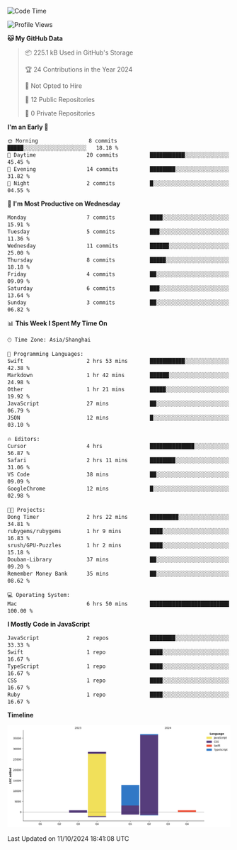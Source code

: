 <!--
**PascalDai/PascalDai** is a ✨ _special_ ✨ repository because its `README.md` (this file) appears on your GitHub profile.

Here are some ideas to get you started:

- 🔭 I’m currently working on ...
- 🌱 I’m currently learning ...
- 👯 I’m looking to collaborate on ...
- 🤔 I’m looking for help with ...
- 💬 Ask me about ...
- 📫 How to reach me: ...
- 😄 Pronouns: ...
- ⚡ Fun fact: ...
-->

<!--START_SECTION:waka-->
![Code Time](http://img.shields.io/badge/Code%20Time-613%20hrs-blue)

![Profile Views](http://img.shields.io/badge/Profile%20Views-1-blue)

**🐱 My GitHub Data** 

> 📦 225.1 kB Used in GitHub's Storage 
 > 
> 🏆 24 Contributions in the Year 2024
 > 
> 🚫 Not Opted to Hire
 > 
> 📜 12 Public Repositories 
 > 
> 🔑 0 Private Repositories 
 > 
**I'm an Early 🐤** 

```text
🌞 Morning                8 commits           █████░░░░░░░░░░░░░░░░░░░░   18.18 % 
🌆 Daytime                20 commits          ███████████░░░░░░░░░░░░░░   45.45 % 
🌃 Evening                14 commits          ████████░░░░░░░░░░░░░░░░░   31.82 % 
🌙 Night                  2 commits           █░░░░░░░░░░░░░░░░░░░░░░░░   04.55 % 
```
📅 **I'm Most Productive on Wednesday** 

```text
Monday                   7 commits           ████░░░░░░░░░░░░░░░░░░░░░   15.91 % 
Tuesday                  5 commits           ███░░░░░░░░░░░░░░░░░░░░░░   11.36 % 
Wednesday                11 commits          ██████░░░░░░░░░░░░░░░░░░░   25.00 % 
Thursday                 8 commits           █████░░░░░░░░░░░░░░░░░░░░   18.18 % 
Friday                   4 commits           ██░░░░░░░░░░░░░░░░░░░░░░░   09.09 % 
Saturday                 6 commits           ███░░░░░░░░░░░░░░░░░░░░░░   13.64 % 
Sunday                   3 commits           ██░░░░░░░░░░░░░░░░░░░░░░░   06.82 % 
```


📊 **This Week I Spent My Time On** 

```text
🕑︎ Time Zone: Asia/Shanghai

💬 Programming Languages: 
Swift                    2 hrs 53 mins       ███████████░░░░░░░░░░░░░░   42.38 % 
Markdown                 1 hr 42 mins        ██████░░░░░░░░░░░░░░░░░░░   24.98 % 
Other                    1 hr 21 mins        █████░░░░░░░░░░░░░░░░░░░░   19.92 % 
JavaScript               27 mins             ██░░░░░░░░░░░░░░░░░░░░░░░   06.79 % 
JSON                     12 mins             █░░░░░░░░░░░░░░░░░░░░░░░░   03.10 % 

🔥 Editors: 
Cursor                   4 hrs               ██████████████░░░░░░░░░░░   56.87 % 
Safari                   2 hrs 11 mins       ████████░░░░░░░░░░░░░░░░░   31.06 % 
VS Code                  38 mins             ██░░░░░░░░░░░░░░░░░░░░░░░   09.09 % 
GoogleChrome             12 mins             █░░░░░░░░░░░░░░░░░░░░░░░░   02.98 % 

🐱‍💻 Projects: 
Dong Timer               2 hrs 22 mins       █████████░░░░░░░░░░░░░░░░   34.81 % 
rubygems/rubygems        1 hr 9 mins         ████░░░░░░░░░░░░░░░░░░░░░   16.83 % 
srush/GPU-Puzzles        1 hr 2 mins         ████░░░░░░░░░░░░░░░░░░░░░   15.18 % 
Douban-Library           37 mins             ██░░░░░░░░░░░░░░░░░░░░░░░   09.20 % 
Remember Money Bank      35 mins             ██░░░░░░░░░░░░░░░░░░░░░░░   08.62 % 

💻 Operating System: 
Mac                      6 hrs 50 mins       █████████████████████████   100.00 % 
```

**I Mostly Code in JavaScript** 

```text
JavaScript               2 repos             ████████░░░░░░░░░░░░░░░░░   33.33 % 
Swift                    1 repo              ████░░░░░░░░░░░░░░░░░░░░░   16.67 % 
TypeScript               1 repo              ████░░░░░░░░░░░░░░░░░░░░░   16.67 % 
CSS                      1 repo              ████░░░░░░░░░░░░░░░░░░░░░   16.67 % 
Ruby                     1 repo              ████░░░░░░░░░░░░░░░░░░░░░   16.67 % 
```



**Timeline**

![Lines of Code chart](https://raw.githubusercontent.com/PascalDai/PascalDai/main/assets/bar_graph.png)


 Last Updated on 11/10/2024 18:41:08 UTC
<!--END_SECTION:waka-->
